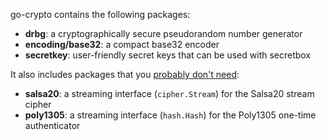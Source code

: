 go-crypto contains the following packages:

* **drbg**: a cryptographically secure pseudorandom number generator
* **encoding/base32**: a compact base32 encoder
* **secretkey**: user-friendly secret keys that can be used with secretbox

It also includes packages that you
[probably don't need](https://www.imperialviolet.org/2014/06/27/streamingencryption.html):

* **salsa20**: a streaming interface (`cipher.Stream`) for the Salsa20 stream cipher
* **poly1305**: a streaming interface (`hash.Hash`) for the Poly1305 one-time authenticator
